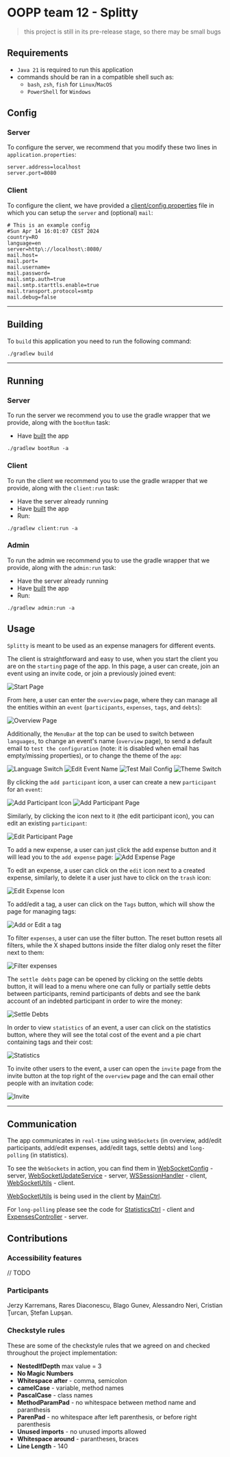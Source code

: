 # OOPP team 12 - Splitty
> this project is still in its pre-release stage, so there may be small bugs

## Requirements
* `Java 21` is required to run this application
* commands should be ran in a compatible shell such as: 
  * `bash`, `zsh`, `fish` for `Linux`/`MacOS`
  * `PowerShell` for `Windows`
## Config
### Server
To configure the server,
we recommend that you modify these
two lines in `application.properties`:
```properties
server.address=localhost
server.port=8080
```
### Client
To configure the client, we have provided a [client/config.properties](client/config.properties) file in 
which you can setup the `server` and (optional) `mail`:
```properties
# This is an example config
#Sun Apr 14 16:01:07 CEST 2024
country=RO
language=en
server=http\://localhost\:8080/
mail.host=
mail.port=
mail.username=
mail.password=
mail.smtp.auth=true
mail.smtp.starttls.enable=true
mail.transport.protocol=smtp
mail.debug=false
```
---
## Building
To `build` this application you need to run the following command:
```console
./gradlew build
```
---
## Running
### Server
To run the server we recommend you to use the gradle wrapper that we provide, along with the `bootRun` task:
- Have [built](#building) the app
```console
./gradlew bootRun -a
```

### Client
To run the client we recommend you to use the gradle wrapper that we provide, along with the `client:run` task:
- Have the server already running
- Have [built](#building) the app
- Run:
```console
./gradlew client:run -a
```

### Admin
To run the admin we recommend you to use the gradle wrapper that we provide, along with the `admin:run` task:
- Have the server already running
- Have [built](#building) the app
- Run:
```console
./gradlew admin:run -a
```
## Usage
`Splitty` is meant to be used as an expense managers for different events.

The client is straightforward and easy to use, when you start the client you are on the `starting` page of the app.
In this page, a user can create, join an event using an invite code, or join a previously joined event:

![Start Page](docs/images/start.png)

From here, a user can enter the `overview` page, where they can manage all the entities within
an `event` (`participants`, `expenses`, `tags`, and `debts`):

![Overview Page](docs/images/overview.png)

Additionally, the `MenuBar` at the top can be used to switch between `languages`,
to change an event's name (`overview` page), to send a default email to `test the configuration` 
(note: it is disabled when email has empty/missing properties), 
or to change the theme of the `app`:

![Language Switch](docs/images/language.png)
![Edit Event Name](docs/images/edit.png)
![Test Mail Config](docs/images/testMail.png)
![Theme Switch](docs/images/theme.png)

By clicking the `add participant` icon, a user can create a new `participant` for an `event`:

![Add Participant Icon](docs/images/addParticipantIcon.png)
![Add Participant Page](docs/images/addParticipant.png)

Similarly, by clicking the icon next to it (the edit participant icon), you can edit an existing `participant`:

![Edit Participant Page](docs/images/editParticipant.png)

To add a new expense, a user can just click the add expense button and it will lead you to the `add expense` page:
![Add Expense Page](docs/images/addEditExpense.png)

To edit an expense, a user can click on the `edit` icon next to a created expense, similarly,
to delete it a user just have to click on the `trash` icon:

![Edit Expense Icon](docs/images/editExpenseIcon.png)

To add/edit a tag, a user can click on the `Tags` button, which will show the page for managing tags:

![Add or Edit a tag](docs/images/addEditTag.png)

To filter `expenses`, a user can use the filter button. The reset button resets all filters, while the X shaped buttons 
inside the filter dialog only reset the filter next to them:

![Filter expenses](docs/images/filter.png)

The `settle debts` page can be opened by clicking on the settle debts button, it will lead to a menu where one can 
fully or partially settle debts between participants, remind participants of debts and see the bank account of an 
indebted participant in order to wire the money:

![Settle Debts](docs/images/debts.png)

In order to view `statistics` of an event, a user can click on the statistics button, where they will see the total
cost of the event and a pie chart containing tags and their cost:

![Statistics](docs/images/statistics.png)

To invite other users to the event, a user can open the `invite` page from the invite button at the top right of the
`overview` page and the can email other people with an invitation code:

![Invite](docs/images/invite.png)

---
## Communication
The app communicates in `real-time` using `WebSockets` (in overview, add/edit participants, add/edit expenses, 
add/edit tags, settle debts) and `long-polling` (in statistics).

To see the `WebSockets` in action, you can find them in 
[WebSocketConfig](server/src/main/java/server/api/ws/WebSocketConfig.java) - server,
[WebSocketUpdateService](server/src/main/java/server/services/WebSocketUpdateService.java) - server,
[WSSessionHandler](client/src/main/java/client/implementations/WSSessionHandler.java) - client,
[WebSocketUtils](client/src/main/java/client/utils/WebSocketUtils.java) - client.

[WebSocketUtils](client/src/main/java/client/utils/WebSocketUtils.java) is being used in the client by
[MainCtrl](client/src/main/java/client/scenes/MainCtrl.java).

For `long-polling` please see the code for [StatisticsCtrl](client/src/main/java/client/scenes/StatisticsCtrl.java) - 
client and [ExpensesController](server/src/main/java/server/api/rest/ExpensesController.java) - server.


## Contributions

### Accessibility features
// TODO

### Participants
Jerzy Karremans, Rares Diaconescu, Blago Gunev, Alessandro Neri, Cristian Ţurcan, Ștefan Lupşan.

### Checkstyle rules
These are some of the checkstyle rules that we agreed on and checked throughout the project implementation:

- **NestedIfDepth** max value = 3
- **No Magic Numbers**
- **Whitespace after** - comma, semicolon
- **camelCase** - variable, method names
- **PascalCase** - class names
- **MethodParamPad** - no whitespace between method name and paranthesis
- **ParenPad** - no whitespace after left parenthesis, or before right parenthesis
- **Unused imports** - no unused imports allowed
- **Whitespace around** - parantheses, braces
- **Line Length** - 140
